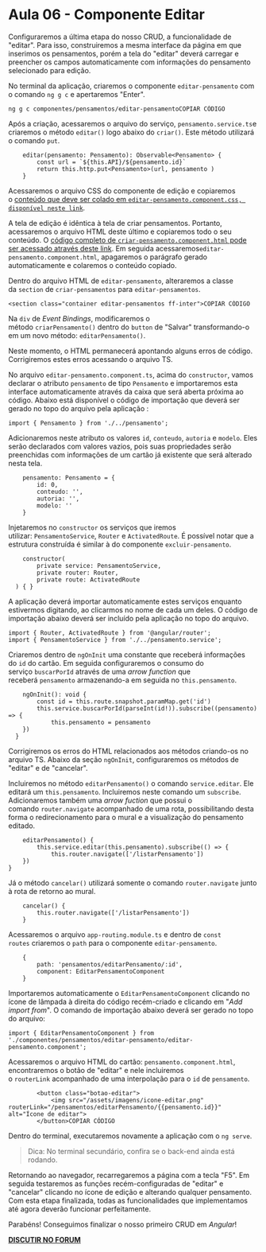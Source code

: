 # Aula 06 - Componente Editar

Configuraremos a última etapa do nosso CRUD, a funcionalidade de "editar". Para isso, construiremos a mesma interface da página em que inserimos os pensamentos, porém a tela do "editar" deverá carregar e preencher os campos automaticamente com informações do pensamento selecionado para edição.

No terminal da aplicação, criaremos o componente `editar-pensamento` com o comando `ng g c` e apertaremos "Enter".

```
ng g c componentes/pensamentos/editar-pensamentoCOPIAR CÓDIGO
```

Após a criação, acessaremos o arquivo do serviço, `pensamento.service.ts`e criaremos o método `editar()` logo abaixo do `criar()`. Este método utilizará o comando `put`.

```
    editar(pensamento: Pensamento): Observable<Pensamento> {
        const url = `${this.API}/${pensamento.id}`
        return this.http.put<Pensamento>(url, pensamento )
    }
```

Acessaremos o arquivo CSS do componente de edição e copiaremos o [conteúdo que deve ser colado em `editar-pensamento.component.css, disponível neste link`](https://github.com/alura-cursos/2438-angular-memoteca/blob/aula-6/src/app/componentes/pensamentos/editar-pensamento/editar-pensamento.component.css).

A tela de edição é idêntica à tela de criar pensamentos. Portanto, acessaremos o arquivo HTML deste último e copiaremos todo o seu conteúdo. O [código completo de `criar-pensamento.component.html` pode ser acessado através deste link](https://github.com/alura-cursos/2438-angular-memoteca/blob/aula-6/src/app/componentes/pensamentos/criar-pensamento/criar-pensamento.component.html). Em seguida acessaremos`editar-pensamento.component.html`, apagaremos o parágrafo gerado automaticamente e colaremos o conteúdo copiado.

Dentro do arquivo HTML de `editar-pensamento`, alteraremos a classe da `section` de `criar-pensamentos` para `editar-pensamentos`.

```
<section class="container editar-pensamentos ff-inter">COPIAR CÓDIGO
```

Na `div` de *Event Bindings*, modificaremos o método `criarPensamento()` dentro do `button` de "Salvar" transformando-o em um novo método: `editarPensamento()`.

Neste momento, o HTML permanecerá apontando alguns erros de código. Corrigiremos estes erros acessando o arquivo TS.

No arquivo `editar-pensamento.component.ts`, acima do `constructor`, vamos declarar o atributo `pensamento` de tipo `Pensamento` e importaremos esta interface automaticamente através da caixa que será aberta próxima ao código. Abaixo está disponível o código de importação que deverá ser gerado no topo do arquivo pela aplicação :

```
import { Pensamento } from './../pensamento';
```

Adicionaremos neste atributo os valores `id`, `conteudo`, `autoria` e `modelo`. Eles serão declarados com valores vazios, pois suas propriedades serão preenchidas com informações de um cartão já existente que será alterado nesta tela.

```
    pensamento: Pensamento = {
        id: 0,
        conteudo: '',
        autoria: '',
        modelo: ''
    }
```

Injetaremos no `constructor` os serviços que iremos utilizar: `PensamentoService`, `Router` e `ActivatedRoute`. É possível notar que a estrutura construída é similar à do componente `excluir-pensamento`.

```
    constructor(
        private service: PensamentoService,
        private router: Router,
        private route: ActivatedRoute
  ) { }
```

A aplicação deverá importar automaticamente estes serviços enquanto estivermos digitando, ao clicarmos no nome de cada um deles. O código de importação abaixo deverá ser incluído pela aplicação no topo do arquivo.

```
import { Router, ActivatedRoute } from '@angular/router';
import { PensamentoService } from './../pensamento.service';
```

Criaremos dentro de `ngOnInit` uma constante que receberá informações do `id` do cartão. Em seguida configuraremos o consumo do serviço `buscarPorId` através de uma *arrow function* que receberá `pensamento` armazenando-a em seguida no `this.pensamento`.

```
    ngOnInit(): void {
        const id = this.route.snapshot.paramMap.get('id')
        this.service.buscarPorId(parseInt(id!)).subscribe((pensamento) => {
            this.pensamento = pensamento
    })
  }
```

Corrigiremos os erros do HTML relacionados aos métodos criando-os no arquivo TS. Abaixo da seção `ngOnInit`, configuraremos os métodos de "editar" e de "cancelar".

Incluiremos no método `editarPensamento()` o comando `service.editar`. Ele editará um `this.pensamento`. Incluiremos neste comando um `subscribe`. Adicionaremos também uma *arrow fuction* que possui o comando `router.navigate` acompanhado de uma rota, possibilitando desta forma o redirecionamento para o mural e a visualização do pensamento editado.

```
    editarPensamento() {
        this.service.editar(this.pensamento).subscribe(() => {
            this.router.navigate(['/listarPensamento'])
    })
}
```

Já o método `cancelar()` utilizará somente o comando `router.navigate` junto à rota de retorno ao mural.

```
    cancelar() {
        this.router.navigate(['/listarPensamento'])
    }
```

Acessaremos o arquivo `app-routing.module.ts` e dentro de `const routes` criaremos o `path` para o componente `editar-pensamento`.

```
    {
        path: 'pensamentos/editarPensamento/:id',
        component: EditarPensamentoComponent
    }
```

Importaremos automaticamente o `EditarPensamentoComponent` clicando no ícone de lâmpada à direita do código recém-criado e clicando em "*Add import from*". O comando de importação abaixo deverá ser gerado no topo do arquivo:

```
import { EditarPensamentoComponent } from './componentes/pensamentos/editar-pensamento/editar-pensamento.component';
```

Acessaremos o arquivo HTML do cartão: `pensamento.component.html`, encontraremos o botão de "editar" e nele incluiremos o `routerLink` acompanhado de uma interpolação para o `id` de `pensamento`.

```
        <button class="botao-editar">
            <img src="/assets/imagens/icone-editar.png" routerLink="/pensamentos/editarPensamento/{{pensamento.id}}" alt="Ícone de editar">
        </button>COPIAR CÓDIGO
```

Dentro do terminal, executaremos novamente a aplicação com o `ng serve`.

> Dica: No terminal secundário, confira se o back-end ainda está rodando.
> 

Retornando ao navegador, recarregaremos a página com a tecla "F5". Em seguida testaremos as funções recém-configuradas de "editar" e "cancelar" clicando no ícone de edição e alterando qualquer pensamento. Com esta etapa finalizada, todas as funcionalidades que implementamos até agora deverão funcionar perfeitamente.

Parabéns! Conseguimos finalizar o nosso primeiro CRUD em *Angular*!

**[DISCUTIR NO FORUM](https://cursos.alura.com.br/forum/curso-angular-explorando-framework/exercicio-componente-editar/110747/novo)**